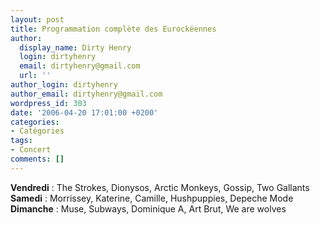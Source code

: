 ```yaml
---
layout: post
title: Programmation complète des Eurockéennes
author:
  display_name: Dirty Henry
  login: dirtyhenry
  email: dirtyhenry@gmail.com
  url: ''
author_login: dirtyhenry
author_email: dirtyhenry@gmail.com
wordpress_id: 303
date: '2006-04-20 17:01:00 +0200'
categories:
- Catégories
tags:
- Concert
comments: []
---
```

<span style="font-weight:bold;">Vendredi</span> : The Strokes, Dionysos, Arctic Monkeys, Gossip, Two Gallants<br /><span style="font-weight:bold;">Samedi</span> : Morrissey, Katerine, Camille, Hushpuppies, Depeche Mode<br /><span style="font-weight:bold;">Dimanche</span> : Muse, Subways, Dominique A, Art Brut, We are wolves
